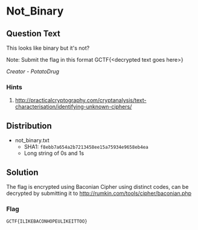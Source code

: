 # Not_Binary

## Question Text

This looks like binary but it's not?

Note: Submit the flag in this format GCTF{\<decrypted text goes here\>}

*Creator - PotatoDrug*

### Hints

1. http://practicalcryptography.com/cryptanalysis/text-characterisation/identifying-unknown-ciphers/

## Distribution
- not_binary.txt 
  - SHA1: `f8ebb7a654a2b7213458ee15a75934e9658eb4ea`
  - Long string of 0s and 1s

## Solution
The flag is encrypted using Baconian Cipher using distinct codes, can be decrypted by submitting it to http://rumkin.com/tools/cipher/baconian.php

### Flag 

`GCTF{ILIKEBACONHOPEULIKEITTOO}`